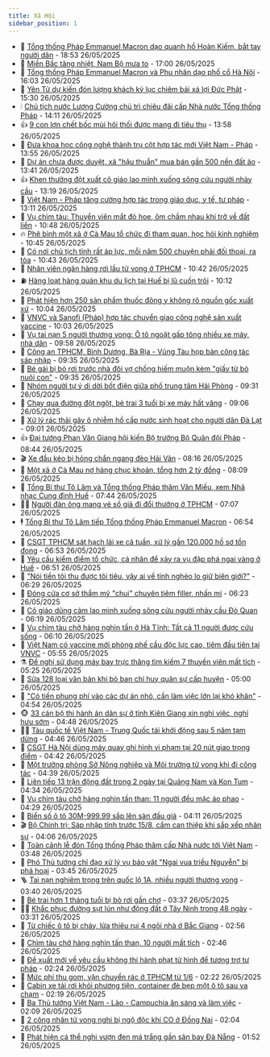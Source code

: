 ```yaml
---
title: Xã Hội
sidebar_position: 1
---
```


<!-- dantri-xa-hoi:START -->
- 🫣 [Tổng thống Pháp Emmanuel Macron dạo quanh hồ Hoàn Kiếm, bắt tay người dân](https://dantri.com.vn/xa-hoi/tong-thong-phap-emmanuel-macron-dao-quanh-ho-hoan-kiem-bat-tay-nguoi-dan-20250527001016505.htm) - 18:53 26/05/2025
- 💼 [Miền Bắc tăng nhiệt, Nam Bộ mưa to](https://dantri.com.vn/xa-hoi/mien-bac-tang-nhiet-nam-bo-mua-to-20250526211152367.htm) - 17:00 26/05/2025
- 🎊 [Tổng thống Pháp Emmanuel Macron và Phu nhân dạo phố cổ Hà Nội](https://dantri.com.vn/xa-hoi/tong-thong-phap-emmanuel-macron-va-phu-nhan-dao-pho-co-ha-noi-20250526230332033.htm) - 16:03 26/05/2025
- 🙉 [Yên Tử dự kiến đón lượng khách kỷ lục chiêm bái xá lợi Đức Phật](https://dantri.com.vn/xa-hoi/yen-tu-du-kien-don-luong-khach-ky-luc-chiem-bai-xa-loi-duc-phat-20250526221139106.htm) - 15:30 26/05/2025
- 🕯 [Chủ tịch nước Lương Cường chủ trì chiêu đãi cấp Nhà nước Tổng thống Pháp](https://dantri.com.vn/xa-hoi/chu-tich-nuoc-luong-cuong-chu-tri-chieu-dai-cap-nha-nuoc-tong-thong-phap-20250526211031569.htm) - 14:11 26/05/2025
- 👍 [9 con lợn chết bốc mùi hôi thối được mang đi tiêu thụ](https://dantri.com.vn/xa-hoi/9-con-lon-chet-boc-mui-hoi-thoi-duoc-mang-di-tieu-thu-20250526204450125.htm) - 13:58 26/05/2025
- 🤖 [Đưa khoa học công nghệ thành trụ cột hợp tác mới Việt Nam - Pháp](https://dantri.com.vn/xa-hoi/dua-khoa-hoc-cong-nghe-thanh-tru-cot-hop-tac-moi-viet-nam-phap-20250526204913864.htm) - 13:55 26/05/2025
- 🙉 [Dự án chưa được duyệt, xã &quot;hậu thuẫn&quot; mua bán gần 500 nền đất ảo](https://dantri.com.vn/xa-hoi/du-an-chua-duoc-duyet-xa-hau-thuan-mua-ban-gan-500-nen-dat-ao-20250526203656085.htm) - 13:41 26/05/2025
- 👍 [Khen thưởng đột xuất cô giáo lao mình xuống sông cứu người nhảy cầu](https://dantri.com.vn/xa-hoi/khen-thuong-dot-xuat-co-giao-lao-minh-xuong-song-cuu-nguoi-nhay-cau-20250526201639990.htm) - 13:19 26/05/2025
- 🗽 [Việt Nam - Pháp tăng cường hợp tác trong giáo dục, y tế, tư pháp](https://dantri.com.vn/xa-hoi/viet-nam-phap-tang-cuong-hop-tac-trong-giao-duc-y-te-tu-phap-20250526195914959.htm) - 13:11 26/05/2025
- 🗽 [Vụ chìm tàu: Thuyền viên mắt đỏ hoe, ôm chầm nhau khi trở về đất liền](https://dantri.com.vn/xa-hoi/vu-chim-tau-thuyen-vien-mat-do-hoe-om-cham-nhau-khi-tro-ve-dat-lien-20250526172803266.htm) - 10:48 26/05/2025
- 🔥 [Phê bình một xã ở Cà Mau tổ chức đi tham quan, học hỏi kinh nghiệm](https://dantri.com.vn/xa-hoi/phe-binh-mot-xa-o-ca-mau-to-chuc-di-tham-quan-hoc-hoi-kinh-nghiem-20250526171602936.htm) - 10:45 26/05/2025
- 🦒 [Có nơi chủ tịch tỉnh rất áp lực, mỗi năm 500 chuyện phải đối thoại, ra tòa](https://dantri.com.vn/xa-hoi/co-noi-chu-tich-tinh-rat-ap-luc-moi-nam-500-chuyen-phai-doi-thoai-ra-toa-20250526173024589.htm) - 10:43 26/05/2025
- 🧐 [Nhân viên ngân hàng rơi lầu tử vong ở TPHCM](https://dantri.com.vn/xa-hoi/nhan-vien-ngan-hang-roi-lau-tu-vong-o-tphcm-20250526164700427.htm) - 10:42 26/05/2025
- ⛽️ [Hàng loạt hàng quán khu du lịch tại Huế bị lũ cuốn trôi](https://dantri.com.vn/xa-hoi/hang-loat-hang-quan-khu-du-lich-tai-hue-bi-lu-cuon-troi-20250526170458906.htm) - 10:12 26/05/2025
- 🚀 [Phát hiện hơn 250 sản phẩm thuốc đông y không rõ nguồn gốc xuất xứ](https://dantri.com.vn/xa-hoi/phat-hien-hon-250-san-pham-thuoc-dong-y-khong-ro-nguon-goc-xuat-xu-20250526165235119.htm) - 10:04 26/05/2025
- 🦒 [VNVC và Sanofi &lpar;Pháp&rpar; hợp tác chuyển giao công nghệ sản xuất vaccine](https://dantri.com.vn/xa-hoi/vnvc-va-sanofi-phap-hop-tac-chuyen-giao-cong-nghe-san-xuat-vaccine-20250526164653018.htm) - 10:03 26/05/2025
- 🦅 [Vụ tai nạn 5 người thương vong:  Ô tô ngoặt gấp tông nhiều xe máy, nhà dân](https://dantri.com.vn/xa-hoi/vu-tai-nan-5-nguoi-thuong-vong-o-to-ngoat-gap-tong-nhieu-xe-may-nha-dan-20250526163701367.htm) - 09:58 26/05/2025
- 🚀 [Công an TPHCM, Bình Dương, Bà Rịa - Vũng Tàu họp bàn công tác sáp nhập](https://dantri.com.vn/xa-hoi/cong-an-tphcm-binh-duong-ba-ria-vung-tau-hop-ban-cong-tac-sap-nhap-20250526161534724.htm) - 09:35 26/05/2025
- 🦅 [Bé gái bị bỏ rơi trước nhà đôi vợ chồng hiếm muộn kèm &quot;giấy từ bỏ nuôi con&quot;](https://dantri.com.vn/xa-hoi/be-gai-bi-bo-roi-truoc-nha-doi-vo-chong-hiem-muon-kem-giay-tu-bo-nuoi-con-20250526160951425.htm) - 09:35 26/05/2025
- 🤠 [Nhóm người tự ý di dời bốt điện giữa phố trung tâm Hải Phòng](https://dantri.com.vn/xa-hoi/nhom-nguoi-tu-y-di-doi-bot-dien-giua-pho-trung-tam-hai-phong-20250526161658172.htm) - 09:31 26/05/2025
- 💄 [Chạy qua đường đột ngột, bé trai 3 tuổi bị xe máy hất văng](https://dantri.com.vn/xa-hoi/chay-qua-duong-dot-ngot-be-trai-3-tuoi-bi-xe-may-hat-vang-20250526154432253.htm) - 09:06 26/05/2025
- 🥷 [Xử lý rác thải gây ô nhiễm hồ cấp nước sinh hoạt cho người dân Đà Lạt](https://dantri.com.vn/xa-hoi/xu-ly-rac-thai-gay-o-nhiem-ho-cap-nuoc-sinh-hoat-cho-nguoi-dan-da-lat-20250526153215859.htm) - 09:01 26/05/2025
- 👍 [Đại tướng Phan Văn Giang hội kiến Bộ trưởng Bộ Quân đội Pháp](https://dantri.com.vn/xa-hoi/dai-tuong-phan-van-giang-hoi-kien-bo-truong-bo-quan-doi-phap-20250526153406650.htm) - 08:44 26/05/2025
- 🎬 [Xe đầu kéo bị hỏng chắn ngang đèo Hải Vân](https://dantri.com.vn/xa-hoi/xe-dau-keo-bi-hong-chan-ngang-deo-hai-van-20250526145624778.htm) - 08:16 26/05/2025
- 🦒 [Một xã ở Cà Mau nợ hàng chục khoản, tổng hơn 2 tỷ đồng](https://dantri.com.vn/xa-hoi/mot-xa-o-ca-mau-no-hang-chuc-khoan-tong-hon-2-ty-dong-20250526144638995.htm) - 08:09 26/05/2025
- 🌊 [Tổng Bí thư Tô Lâm và Tổng thống Pháp thăm Văn Miếu, xem Nhã nhạc Cung đình Huế](https://dantri.com.vn/xa-hoi/tong-bi-thu-to-lam-va-tong-thong-phap-tham-van-mieu-xem-nha-nhac-cung-dinh-hue-20250526143438489.htm) - 07:44 26/05/2025
- 🧑‍💻 [Người đàn ông mang vé số giả đi đổi thưởng ở TPHCM](https://dantri.com.vn/xa-hoi/nguoi-dan-ong-mang-ve-so-gia-di-doi-thuong-o-tphcm-20250526132039609.htm) - 07:07 26/05/2025
- 🕴 [Tổng Bí thư Tô Lâm tiếp Tổng thống Pháp Emmanuel Macron](https://dantri.com.vn/xa-hoi/tong-bi-thu-to-lam-tiep-tong-thong-phap-emmanuel-macron-20250526134159135.htm) - 06:54 26/05/2025
- 🤔 [CSGT TPHCM sát hạch lái xe cả tuần, xử lý gần 120.000 hồ sơ tồn đọng](https://dantri.com.vn/xa-hoi/csgt-tphcm-sat-hach-lai-xe-ca-tuan-xu-ly-gan-120000-ho-so-ton-dong-20250526124224627.htm) - 06:53 26/05/2025
- 💄 [Yêu cầu kiểm điểm tổ chức, cá nhân để xảy ra vụ đập phá ngai vàng ở Huế](https://dantri.com.vn/xa-hoi/yeu-cau-kiem-diem-to-chuc-ca-nhan-de-xay-ra-vu-dap-pha-ngai-vang-o-hue-20250526132354781.htm) - 06:51 26/05/2025
- 🧠 [&quot;Nói tiền tôi thu được tôi tiêu, vậy ai về tỉnh nghèo lo giữ biên giới?&quot;](https://dantri.com.vn/xa-hoi/noi-tien-toi-thu-duoc-toi-tieu-vay-ai-ve-tinh-ngheo-lo-giu-bien-gioi-20250526130850817.htm) - 06:29 26/05/2025
- 🦣 [Đóng cửa cơ sở thẩm mỹ &quot;chui&quot; chuyên tiêm filler, nhấn mí](https://dantri.com.vn/xa-hoi/dong-cua-co-so-tham-my-chui-chuyen-tiem-filler-nhan-mi-20250526122509827.htm) - 06:23 26/05/2025
- 💫 [Cô giáo dũng cảm lao mình xuống sông cứu người nhảy cầu Đò Quan](https://dantri.com.vn/xa-hoi/co-giao-dung-cam-lao-minh-xuong-song-cuu-nguoi-nhay-cau-do-quan-20250526123419054.htm) - 06:19 26/05/2025
- 🚀 [Vụ chìm tàu chở hàng nghìn tấn ở Hà Tĩnh: Tất cả 11 người được cứu sống](https://dantri.com.vn/xa-hoi/vu-chim-tau-cho-hang-nghin-tan-o-ha-tinh-tat-ca-11-nguoi-duoc-cuu-song-20250526125240539.htm) - 06:10 26/05/2025
- 🤔 [Việt Nam có vaccine mới phòng phế cầu độc lực cao, tiêm đầu tiên tại VNVC](https://dantri.com.vn/xa-hoi/viet-nam-co-vaccine-moi-phong-phe-cau-doc-luc-cao-tiem-dau-tien-tai-vnvc-20250526115332343.htm) - 05:55 26/05/2025
- ⚗️ [Đề nghị sử dụng máy bay trực thăng tìm kiếm 7 thuyền viên mất tích](https://dantri.com.vn/xa-hoi/de-nghi-su-dung-may-bay-truc-thang-tim-kiem-7-thuyen-vien-mat-tich-20250526120959004.htm) - 05:25 26/05/2025
- 🫶 [Sửa 128 loại văn bản khi bỏ ban chỉ huy quân sự cấp huyện](https://dantri.com.vn/xa-hoi/sua-128-loai-van-ban-khi-bo-ban-chi-huy-quan-su-cap-huyen-20250526114702095.htm) - 05:00 26/05/2025
- 🌮 [&quot;Có tiền phung phí vào các dự án nhỏ, cần làm việc lớn lại khó khăn&quot;](https://dantri.com.vn/xa-hoi/co-tien-phung-phi-vao-cac-du-an-nho-can-lam-viec-lon-lai-kho-khan-20250526114516780.htm) - 04:54 26/05/2025
- 🐵 [33 cán bộ thi hành án dân sự ở tỉnh Kiên Giang xin nghỉ việc, nghỉ hưu sớm](https://dantri.com.vn/xa-hoi/33-can-bo-thi-hanh-an-dan-su-o-tinh-kien-giang-xin-nghi-viec-nghi-huu-som-20250526110323891.htm) - 04:48 26/05/2025
- 🧑‍🏫 [Tàu quốc tế Việt Nam - Trung Quốc tái khởi động sau 5 năm tạm dừng](https://dantri.com.vn/xa-hoi/tau-quoc-te-viet-nam-trung-quoc-tai-khoi-dong-sau-5-nam-tam-dung-20250526104052441.htm) - 04:46 26/05/2025
- 💫 [CSGT Hà Nội dùng máy quay ghi hình vi phạm tại 20 nút giao trọng điểm](https://dantri.com.vn/xa-hoi/csgt-ha-noi-dung-may-quay-ghi-hinh-vi-pham-tai-20-nut-giao-trong-diem-20250526111126264.htm) - 04:42 26/05/2025
- 🦩 [Một trưởng phòng Sở Nông nghiệp và Môi trường tử vong khi đi công tác](https://dantri.com.vn/xa-hoi/mot-truong-phong-so-nong-nghiep-va-moi-truong-tu-vong-khi-di-cong-tac-20250526111534619.htm) - 04:39 26/05/2025
- 🦄 [Liên tiếp 13 trận động đất trong 2 ngày tại Quảng Nam và Kon Tum](https://dantri.com.vn/xa-hoi/lien-tiep-13-tran-dong-dat-trong-2-ngay-tai-quang-nam-va-kon-tum-20250526110354961.htm) - 04:34 26/05/2025
- 💂 [Vụ chìm tàu chở hàng nghìn tấn than: 11 người đều mặc áo phao](https://dantri.com.vn/xa-hoi/vu-chim-tau-cho-hang-nghin-tan-than-11-nguoi-deu-mac-ao-phao-20250526111217683.htm) - 04:29 26/05/2025
- 💄 [Biển số ô tô 30M-999.99 sắp lên sàn đấu giá](https://dantri.com.vn/xa-hoi/bien-so-o-to-30m-99999-sap-len-san-dau-gia-20250526102115785.htm) - 04:11 26/05/2025
- 🎬 [Bộ Chính trị: Sáp nhập tỉnh trước 15/8, cấm can thiệp khi sắp xếp nhân sự](https://dantri.com.vn/xa-hoi/bo-chinh-tri-sap-nhap-tinh-truoc-158-cam-can-thiep-khi-sap-xep-nhan-su-20250526110347780.htm) - 04:06 26/05/2025
- 👀 [Toàn cảnh lễ đón Tổng thống Pháp thăm cấp Nhà nước tới Việt Nam](https://dantri.com.vn/xa-hoi/toan-canh-le-don-tong-thong-phap-tham-cap-nha-nuoc-toi-viet-nam-20250526104021830.htm) - 03:48 26/05/2025
- 💃 [Phó Thủ tướng chỉ đạo xử lý vụ bảo vật &quot;Ngai vua triều Nguyễn&quot; bị phá hoại](https://dantri.com.vn/xa-hoi/pho-thu-tuong-chi-dao-xu-ly-vu-bao-vat-ngai-vua-trieu-nguyen-bi-pha-hoai-20250526103853525.htm) - 03:45 26/05/2025
- 🪜 [Tai nạn nghiêm trọng trên quốc lộ 1A, nhiều người thương vong](https://dantri.com.vn/xa-hoi/tai-nan-nghiem-trong-tren-quoc-lo-1a-nhieu-nguoi-thuong-vong-20250526102328215.htm) - 03:40 26/05/2025
- 📝 [Bé trai hơn 1 tháng tuổi bị bỏ rơi gần chợ](https://dantri.com.vn/xa-hoi/be-trai-hon-1-thang-tuoi-bi-bo-roi-gan-cho-20250526094605617.htm) - 03:37 26/05/2025
- 🧑‍💻 [Khắc phục đường sụt lún như động đất ở Tây Ninh trong 48 ngày](https://dantri.com.vn/xa-hoi/khac-phuc-duong-sut-lun-nhu-dong-dat-o-tay-ninh-trong-48-ngay-20250526101820660.htm) - 03:31 26/05/2025
- 👺 [Từ chiếc ô tô bị cháy, lửa thiêu rụi 4 ngôi nhà ở Bắc Giang](https://dantri.com.vn/xa-hoi/tu-chiec-o-to-bi-chay-lua-thieu-rui-4-ngoi-nha-o-bac-giang-20250526092853237.htm) - 02:56 26/05/2025
- 🌮 [Chìm tàu chở hàng nghìn tấn than, 10 người mất tích](https://dantri.com.vn/xa-hoi/chim-tau-cho-hang-nghin-tan-than-10-nguoi-mat-tich-20250526091539250.htm) - 02:46 26/05/2025
- 🤭 [Đề xuất mới về yêu cầu không thi hành phạt tử hình để tương trợ tư pháp](https://dantri.com.vn/xa-hoi/de-xuat-moi-ve-yeu-cau-khong-thi-hanh-phat-tu-hinh-de-tuong-tro-tu-phap-20250526085926226.htm) - 02:24 26/05/2025
- 💪 [Mức phí thu gom, vận chuyển rác ở TPHCM từ 1/6](https://dantri.com.vn/xa-hoi/muc-phi-thu-gom-van-chuyen-rac-o-tphcm-tu-16-20250521083959044.htm) - 02:22 26/05/2025
- 🧰 [Cabin xe tải rơi khỏi phương tiện, container đè bẹp một ô tô sau va chạm](https://dantri.com.vn/xa-hoi/cabin-xe-tai-roi-khoi-phuong-tien-container-de-bep-mot-o-to-sau-va-cham-20250526084250396.htm) - 02:19 26/05/2025
- 🤡 [Ba Thủ tướng Việt Nam - Lào - Campuchia ăn sáng và làm việc](https://dantri.com.vn/xa-hoi/ba-thu-tuong-viet-nam-lao-campuchia-an-sang-va-lam-viec-20250526090947979.htm) - 02:09 26/05/2025
- 🦆 [2 công nhân tử vong nghi bị ngộ độc khí CO ở Đồng Nai](https://dantri.com.vn/xa-hoi/2-cong-nhan-tu-vong-nghi-bi-ngo-doc-khi-co-o-dong-nai-20250526085158653.htm) - 02:04 26/05/2025
- 🦍 [Phát hiện cá thể nghi vượn đen má trắng gần sân bay Đà Nẵng](https://dantri.com.vn/xa-hoi/phat-hien-ca-the-nghi-vuon-den-ma-trang-gan-san-bay-da-nang-20250526082234941.htm) - 01:52 26/05/2025<!-- dantri-xa-hoi:END -->
